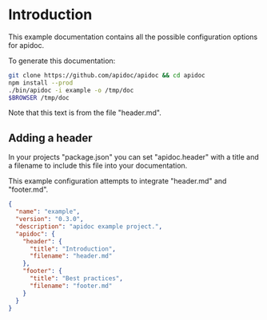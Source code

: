 # Introduction

This example documentation contains all the possible configuration options for apidoc.

To generate this documentation:

```bash
git clone https://github.com/apidoc/apidoc && cd apidoc
npm install --prod
./bin/apidoc -i example -o /tmp/doc
$BROWSER /tmp/doc
```

Note that this text is from the file "header.md".

## <span id="api-example-for-a-submenu-entry">Adding a header</span>

In your projects "package.json" you can set "apidoc.header" with a title and a filename to include this file into your documentation.

This example configuration attempts to integrate "header.md" and "footer.md".

```json
{
  "name": "example",
  "version": "0.3.0",
  "description": "apidoc example project.",
  "apidoc": {
    "header": {
      "title": "Introduction",
      "filename": "header.md"
    },
    "footer": {
      "title": "Best practices",
      "filename": "footer.md"
    }
  }
}
```

